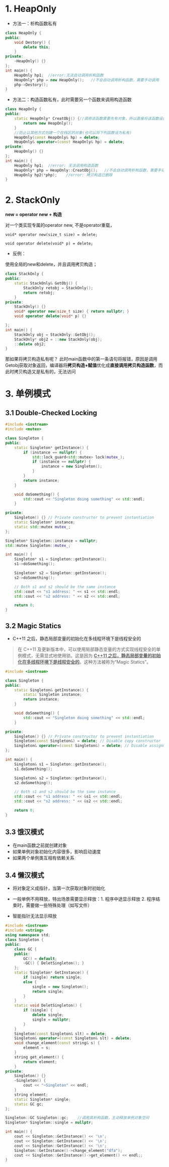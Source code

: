 # 1. HeapOnly

- 方法一：析构函数私有

```cpp
class HeapOnly {
public:
	void Destory() {
		delete this;
	}
private:
	~HeapOnly() {}
};
int main() {
	HeapOnly hp1;  //error:无法自动调用析构函数
	HeapOnly* php = new HeapOnly();   //不会自动调用析构函数，需要手动调用
	php->Destory();
}
```

- 方法二：构造函数私有，此时需要另一个函数来调用构造函数

```cpp
class HeapOnly {
public:
	static HeapOnly* CreatObj() {//调用该函数需要先有对象，所以直接将该函数设置成static
		return new HeapOnly();    
	}
	//防止以其他方式创建一个在栈区的对象(也可以将下列函数设为私有)
	HeapOnly(const HeapOnly& hp) = delete;
	HeapOnly& operator=(const HeapOnly& hp) = delete;
private:
	HeapOnly() {}
};
int main() {
	HeapOnly hp1;  //error: 无法调用构造函数
	HeapOnly* php = HeapOnly::CreatObj();   //不会自动调用析构函数，需要手动调用
	HeapOnly hp2(*php);    //error: 拷贝构造已删除
}
```

# 2. StackOnly

**new = operator new + 构造**

对一个类实现专属的operator new, 不是operator重载，

`void* operator new(size_t size) = delete;`

`void operator delete(void* p) = delete;`

- 反例：

使用全局的new和delete，并且调用拷贝构造；

```cpp
class StackOnly {
public:
	static StackOnly& GetObj() {
		StackOnly retobj = StackOnly();
		return retobj;
	}
private:
	StackOnly() {}
	void* operator new(size_t size) { return nullptr; }
	void operator delete(void* p) {}

};
int main() {
	StackOnly obj = StackOnly::GetObj();
	StackOnly* obj2 = ::new StackOnly(obj);
	::delete obj2;
}
```

那如果将拷贝构造私有呢？ 此时main函数中的第一条语句将报错，原因是调用Getobj获取对象返回，编译器将**拷贝构造+赋值**优化成**直接调用拷贝构造函数**，而此时拷贝构造又是私有的，无法访问

# 3. 单例模式

## 3.1 Double-Checked Locking

```cpp
#include <iostream>
#include <mutex>

class Singleton {
public:
    static Singleton* getInstance() {
        if (instance == nullptr) {
            std::lock_guard<std::mutex> lock(mutex_);
            if (instance == nullptr) {
                instance = new Singleton();
            }
        }
        return instance;
    }

    void doSomething() {
        std::cout << "Singleton doing something" << std::endl;
    }

private:
    Singleton() {} // Private constructor to prevent instantiation
    static Singleton* instance;
    static std::mutex mutex_;
};

Singleton* Singleton::instance = nullptr;
std::mutex Singleton::mutex_;

int main() {
    Singleton* s1 = Singleton::getInstance();
    s1->doSomething();

    Singleton* s2 = Singleton::getInstance();
    s2->doSomething();

    // Both s1 and s2 should be the same instance
    std::cout << "s1 address: " << s1 << std::endl;
    std::cout << "s2 address: " << s2 << std::endl;

    return 0;
}

```

## 3.2 Magic Statics

- C++11 之后，静态局部变量的初始化在多线程环境下是线程安全的

> 在 C++11 及更新版本中，可以使用局部静态变量的方式实现线程安全的单例模式，无需显式地使用锁。这是因为 **<u>C++11 之后，静态局部变量的初始化在多线程环境下是线程安全的</u>**。这种方法被称为“Magic Statics”。

```cpp
#include <iostream>

class Singleton {
public:
    static Singleton& getInstance() {
        static Singleton instance;
        return instance;
    }

    void doSomething() {
        std::cout << "Singleton doing something" << std::endl;
    }

private:
    Singleton() {} // Private constructor to prevent instantiation
    Singleton(const Singleton&) = delete; // Disable copy constructor
    Singleton& operator=(const Singleton&) = delete; // Disable assignment operator
};

int main() {
    Singleton& s1 = Singleton::getInstance();
    s1.doSomething();

    Singleton& s2 = Singleton::getInstance();
    s2.doSomething();

    // Both s1 and s2 should be the same instance
    std::cout << "s1 address: " << &s1 << std::endl;
    std::cout << "s2 address: " << &s2 << std::endl;

    return 0;
}

```



## 3.3 饿汉模式

- 在main函数之前就创建对象
- 如果单例对象初始化内容很多，影响启动速度
- 如果两个单例类互相有依赖关系



## 3.4 懒汉模式

- 将对象定义成指针，当第一次获取对象时初始化

- 一般单例不用释放，特出场景需要显示释放：1. 程序中途显示释放  2. 程序结束时，需要做一些特殊处理（如写文件）
- 智能指针无法显示释放

```cpp
#include <iostream>
#include <string>
using namespace std;
class Singleton {
public:
	class GC {
	public:
		GC() = default;
		~GC() { DeletSingleton(); }
	};
	static Singleton* GetInstance() {
		if (single) return single;
		else {
			single = new Singleton();
			return single;
		}
	}
	static void DeletSingleton() {
		if (single) {
			delete single;
			single = nullptr;
		}
	}
	Singleton(const Singleton& slt) = delete;
	Singleton& operator=(const Singleton& slt) = delete;
	void change_element(const string& s) {
		element = s;
	}
	string get_element() {
		return element;
	}
private:
	Singleton() {}
	~Singleton() {
		cout << "~Singleton" << endl;
	}
	string element;
	static Singleton* single;
	static GC gc;
};

Singleton::GC Singleton::gc;    //调用其析构函数，主动释放单例对象空间
Singleton* Singleton::single = nullptr;

int main() {
	cout << Singleton::GetInstance() << '\n';
	cout << Singleton::GetInstance() << '\n';
	cout << Singleton::GetInstance() << '\n';
	Singleton::GetInstance()->change_element("dfa");
	cout << Singleton::GetInstance()->get_element() << endl;;
}
```

